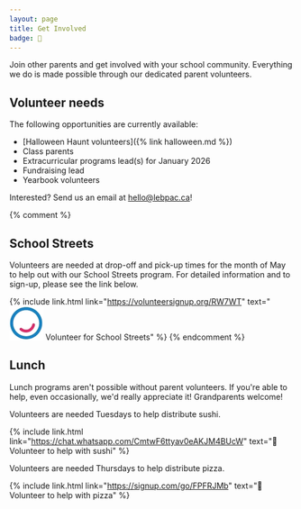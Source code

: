 ```yaml
---
layout: page
title: Get Involved
badge: 🙌
---
```


Join other parents and get involved with your school community. Everything we do is made possible through our dedicated parent volunteers.

## Volunteer needs

The following opportunities are currently available:

- [Halloween Haunt volunteers]({% link halloween.md %})
- Class parents
- Extracurricular programs lead(s) for January 2026
- Fundraising lead
- Yearbook volunteers

Interested? Send us an email at [hello@lebpac.ca](mailto:hello@lebpac.ca)!

{% comment %}
## School Streets

Volunteers are needed at drop-off and pick-up times for the month of May to help out with our School Streets program. For detailed information and to sign-up, please see the link below.

{% include link.html link="https://volunteersignup.org/RW7WT" text="![Walk Bike Roll](/assets/img/wbr_logo.png) Volunteer for School Streets" %}
{% endcomment %}

## Lunch

Lunch programs aren't possible without parent volunteers. If you're able to help, even occasionally, we'd really appreciate it! Grandparents welcome!

Volunteers are needed Tuesdays to help distribute sushi.

{% include link.html link="https://chat.whatsapp.com/CmtwF6ttyav0eAKJM4BUcW" text="🍣 Volunteer to help with sushi" %}

Volunteers are needed Thursdays to help distribute pizza.

{% include link.html link="https://signup.com/go/FPFRJMb" text="🍕 Volunteer to help with pizza" %}